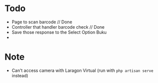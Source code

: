 # Todo
- Page to scan barcode // Done
- Controller that handler barcode check // Done
- Save those response to the Select Option Buku
-

# Note
- Can't access camera with Laragon Virtual (run with `php artisan serve` instead)